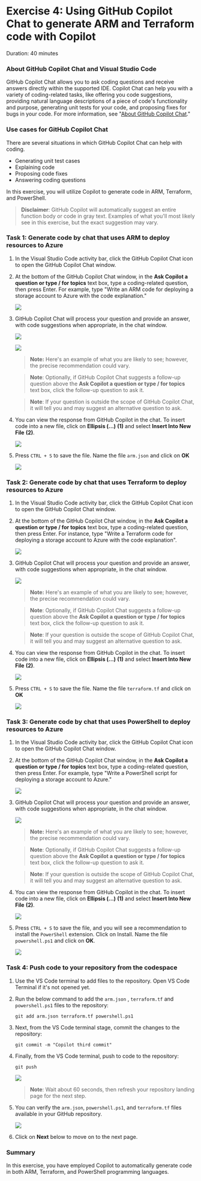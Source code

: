 # Exercise 4: Using GitHub Copilot Chat to generate ARM and Terraform code with Copilot

Duration: 40 minutes

### About GitHub Copilot Chat and Visual Studio Code

GitHub Copilot Chat allows you to ask coding questions and receive answers directly within the supported IDE. Copilot Chat can help you with a variety of coding-related tasks, like offering you code suggestions, providing natural language descriptions of a piece of code's functionality and purpose, generating unit tests for your code, and proposing fixes for bugs in your code. For more information, see "[About GitHub Copilot Chat](https://docs.github.com/en/copilot/github-copilot-chat/about-github-copilot-chat)."

### Use cases for GitHub Copilot Chat

There are several situations in which GitHub Copilot Chat can help with coding.

 - Generating unit test cases
 - Explaining code
 - Proposing code fixes
 - Answering coding questions

In this exercise, you will utilize Copilot to generate code in ARM, Terraform, and PowerShell.

> **Disclaimer**: GitHub Copilot will automatically suggest an entire function body or code in gray text. Examples of what you'll most likely see in this exercise, but the exact suggestion may vary.

### Task 1: Generate code by chat that uses ARM to deploy resources to Azure

1. In the Visual Studio Code activity bar, click the GitHub Copilot Chat icon to open the GitHub Copilot Chat window.

1. At the bottom of the GitHub Copilot Chat window, in the **Ask Copilot a question or type / for topics** text box, type a coding-related question, then press Enter. For example, type "Write an ARM code for deploying a storage account to Azure with the code explanation."

    ![](../media/create-arm.png)

1. GitHub Copilot Chat will process your question and provide an answer, with code suggestions when appropriate, in the chat window. 

    ![](../media/arm-output1.png)

    ![](../media/arm-output2.png)   

    > **Note:** Here's an example of what you are likely to see; however, the precise recommendation could vary.

    > **Note**: Optionally, if GitHub Copilot Chat suggests a follow-up question above the **Ask Copilot a question or type / for topics** text box, click the follow-up question to ask it.

    > **Note**:  If your question is outside the scope of GitHub Copilot Chat, it will tell you and may suggest an alternative question to ask.
   
1. You can view the response from GitHub Copilot in the chat. To insert code into a new file, click on **Ellipsis (...)** **(1)** and select **Insert Into New File** **(2)**.

   ![](../media/arm-new-file.png)

1. Press `CTRL + S` to save the file. Name the file `arm.json` and click on **OK**

   ![](../media/arm-save.png)

### Task 2: Generate code by chat that uses Terraform to deploy resources to Azure

1. In the Visual Studio Code activity bar, click the GitHub Copilot Chat icon to open the GitHub Copilot Chat window.

1. At the bottom of the GitHub Copilot Chat window, in the **Ask Copilot a question or type / for topics** text box, type a coding-related question, then press Enter. For instance, type "Write a Terraform code for deploying a storage account to Azure with the code explanation".

   ![](../media/create-terraform.png)

1. GitHub Copilot Chat will process your question and provide an answer, with code suggestions when appropriate, in the chat window.

    ![](../media/terraform.png)

    > **Note:** Here's an example of what you are likely to see; however, the precise recommendation could vary.
    
    > **Note**: Optionally, if GitHub Copilot Chat suggests a follow-up question above the **Ask Copilot a question or type / for topics** text box, click the follow-up question to ask it.

    > **Note**:  If your question is outside the scope of GitHub Copilot Chat, it will tell you and may suggest an alternative question to ask.
   
1. You can view the response from GitHub Copilot in the chat. To insert code into a new file, click on **Ellipsis (...)** **(1)** and select **Insert Into New File** **(2)**.

   ![](../media/terraform-new-file.png)

1. Press `CTRL + S` to save the file. Name the file `terraform.tf` and click on **OK**

   ![](../media/terraform-save.png)

### Task 3: Generate code by chat that uses PowerShell to deploy resources to Azure

1. In the Visual Studio Code activity bar, click the GitHub Copilot Chat icon to open the GitHub Copilot Chat window.

1. At the bottom of the GitHub Copilot Chat window, in the **Ask Copilot a question or type / for topics** text box, type a coding-related question, then press Enter. For example, type "Write a PowerShell script for deploying a storage account to Azure."

   ![](../media/create-powershell.png)

1. GitHub Copilot Chat will process your question and provide an answer, with code suggestions when appropriate, in the chat window. 

    ![](../media/ps-output.png)

    > **Note:** Here's an example of what you are likely to see; however, the precise recommendation could vary.

    > **Note**: Optionally, if GitHub Copilot Chat suggests a follow-up question above the **Ask Copilot a question or type / for topics** text box, click the follow-up question to ask it.

    > **Note**:  If your question is outside the scope of GitHub Copilot Chat, it will tell you and may suggest an alternative question to ask.
   
1. You can view the response from GitHub Copilot in the chat. To insert code into a new file, click on **Ellipsis (...)** **(1)** and select **Insert Into New File** **(2)**.

   ![](../media/ps-newfile.png)

1. Press `CTRL + S` to save the file, and you will see a recommendation to install the `PowerShell` extension. Click on Install. Name the file `powershell.ps1` and click on **OK**.

   ![](../media/ps-save.png)

### Task 4: Push code to your repository from the codespace

1. Use the VS Code terminal to add files to the repository. Open VS Code Terminal if it's not opened yet.

1. Run the below command to add the `arm.json` , `terraform.tf` and `powershell.ps1` files to the repository:

   ```
   git add arm.json terraform.tf powershell.ps1
   ```

1. Next, from the VS Code terminal stage, commit the changes to the repository:

   ```
   git commit -m "Copilot third commit"
   ```

1. Finally, from the VS Code terminal, push to code to the repository:

   ```
   git push
   ```

   ![](../media/ex-4-push5.png)

   >**Note**: Wait about 60 seconds, then refresh your repository landing page for the next step.

1. You can verify the `arm.json`, `powershell.ps1`, and `terraform.tf` files available in your GitHub repository.

   ![](../media/ex-4-github5.png)

1. Click on **Next** below to move on to the next page.

### Summary

In this exercise, you have employed Copilot to automatically generate code in both ARM, Terraform, and PowerShell programming languages.
